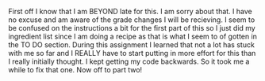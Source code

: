   First off I know that I am BEYOND late for this. I am sorry about that.
I have no excuse and am aware of the grade changes I will be recieving.
  I seem to be confused on the instructions a bit for the first part of this so
I just did my ingredient list since I am doing a recipe as that is what I seem to of gotten in the TO DO section. During this assignment I learned that not a lot has stuck with me so far and I REALLY have to start putting in more effort for this than I really initially thought. I kept getting my code backwards. So it took me a while to fix that one. Now off to part two! 
